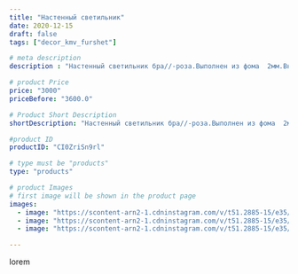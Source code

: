 ```yaml
---
title: "Настенный светильник"
date: 2020-12-15
draft: false
tags: ["decor_kmv_furshet"]

# meta description
description : "Настенный светильник бра//-роза.Выполнен из фома  2мм.Внутри плафона встроены мелкие светодиодные лампы.Верхняя часть легко откручивается, если нужно будет про"

# product Price
price: "3000"
priceBefore: "3600.0"

# Product Short Description
shortDescription: "Настенный светильник бра//-роза.Выполнен из фома  2мм.Внутри плафона встроены мелкие светодиодные лампы.Верхняя часть легко откручивается, если нужно будет промыть под струей воды, далее встряхнуть,дать подсохнуть и также вкрутить на место."

#product ID
productID: "CI0ZriSn9rl"

# type must be "products"
type: "products"

# product Images
# first image will be shown in the product page
images:
  - image: "https://scontent-arn2-1.cdninstagram.com/v/t51.2885-15/e35/p1080x1080/131539143_420604355759337_5718189882791799329_n.jpg?tp=1&_nc_ht=scontent-arn2-1.cdninstagram.com&_nc_cat=109&_nc_ohc=ksajdWBKUHEAX_JEG44&oh=4b74a0c5d26e345f9ee5563edfa27cd8&oe=606AEF9B&ig_cache_key=MjQ2NDcwNzgzNTM0OTM5OTEyMQ%3D%3D.2"
  - image: "https://scontent-arn2-1.cdninstagram.com/v/t51.2885-15/e35/p1080x1080/131374537_135206838363697_7834363672031125049_n.jpg?tp=1&_nc_ht=scontent-arn2-1.cdninstagram.com&_nc_cat=101&_nc_ohc=BnVVfEp8fwoAX9teQHS&oh=32e1f26cdc338991b5bc3ec5292b4675&oe=606CAAF9&ig_cache_key=MjQ2NDcwNzgzNTM2NjE3ODY4Ng%3D%3D.2"
  - image: "https://scontent-arn2-1.cdninstagram.com/v/t51.2885-15/e35/p1080x1080/131455081_730002864602126_8741698325907391507_n.jpg?tp=1&_nc_ht=scontent-arn2-1.cdninstagram.com&_nc_cat=102&_nc_ohc=b1PDWs8PxYkAX_sF8ZZ&oh=e0a8e029a1d92dc4df617e308753dc65&oe=606A8D76&ig_cache_key=MjQ2NDcwNzgzNTM3NDQ2NjA2MA%3D%3D.2"

---
```

lorem
